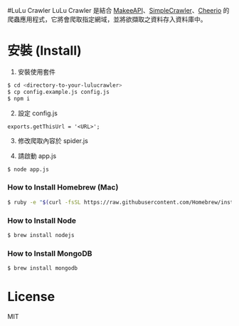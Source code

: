 #LuLu Crawler
LuLu Crawler 是結合 [MakeeAPI](https://github.com/makee-workshop/MakeeAPI)、[SimpleCrawler](https://github.com/cgiffard/node-simplecrawler)、[Cheerio](https://github.com/cheeriojs/cheerio) 的爬蟲應用程式，它將會爬取指定網域，並將欲擷取之資料存入資料庫中。


安裝 (Install)
==============

1. 安裝使用套件
```bash
$ cd <directory-to-your-lulucrawler>
$ cp config.example.js config.js
$ npm i
```

2. 設定 config.js
```
exports.getThisUrl = '<URL>';
```

3. 修改爬取內容於 spider.js

4. 請啟動 app.js
```bash
$ node app.js
```

### How to Install Homebrew (Mac)

```bash
$ ruby -e "$(curl -fsSL https://raw.githubusercontent.com/Homebrew/install/master/install)"
```

### How to Install Node

```bash
$ brew install nodejs
```

### How to Install MongoDB

```bash
$ brew install mongodb
```

License
==============

MIT
